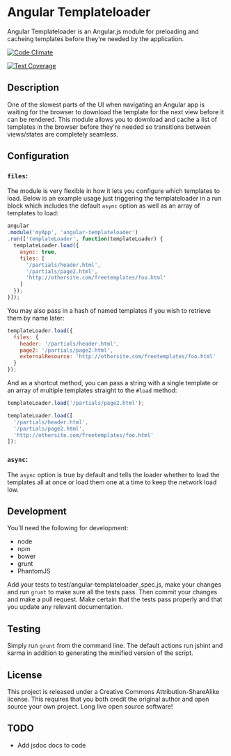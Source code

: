 # Angular Templateloader

Angular Templateloader is an Angular.js module for preloading and cacheing templates before they're needed by the application.

[![Code Climate](https://codeclimate.com/github/jacopotarantino/angular-templateloader/badges/gpa.svg)](https://codeclimate.com/github/jacopotarantino/angular-templateloader)

[![Test Coverage](https://codeclimate.com/github/jacopotarantino/angular-templateloader/badges/coverage.svg)](https://codeclimate.com/github/jacopotarantino/angular-templateloader)

## Description

One of the slowest parts of the UI when navigating an Angular app is waiting for the browser to download the template for the next view before it can be rendered. This module allows you to download and cache a list of templates in the browser before they're needed so transitions between views/states are completely seamless.


## Configuration

### `files`:

The module is very flexible in how it lets you configure which templates to load. Below is an example usage just triggering the templateloader in a run block which includes the default `async` option as well as an array of templates to load:

```javascript
angular
.module('myApp', 'angular-templateloader')
.run(['templateLoader', function(templateLoader) {
  templateLoader.load({
    async: true,
    files: [
      '/partials/header.html',
      '/partials/page2.html',
      'http://othersite.com/freetemplates/foo.html'
    ]
  });
}]);
```

You may also pass in a hash of named templates if you wish to retrieve them by name later:

```javascript
templateLoader.load({
  files: {
    header: '/partials/header.html',
    page2: '/partials/page2.html',
    externalResource: 'http://othersite.com/freetemplates/foo.html'
  }
});
```

And as a shortcut method, you can pass a string with a single template or an array of multiple templates straight to the `#load` method:

```javascript
templateLoader.load('/partials/page2.html');
```

```javascript
templateLoader.load([
  '/partials/header.html',
  '/partials/page2.html',
  'http://othersite.com/freetemplates/foo.html'
]);
```

### `async`:

The `async` option is true by default and tells the loader whether to load the templates all at once or load them one at a time to keep the network load low.


## Development

You'll need the following for development:

* node
* npm
* bower
* grunt
* PhantomJS

Add your tests to test/angular-templateloader_spec.js, make your changes and run `grunt` to make sure all the tests pass. Then commit your changes and make a pull request. Make certain that the tests pass properly and that you update any relevant documentation.


## Testing

Simply run `grunt` from the command line. The default actions run jshint and karma in addition to generating the minified version of the script.


## License

This project is released under a Creative Commons Attribution-ShareAlike license. This requires that you both credit the original author and open source your own project. Long live open source software!


## TODO

* Add jsdoc docs to code
